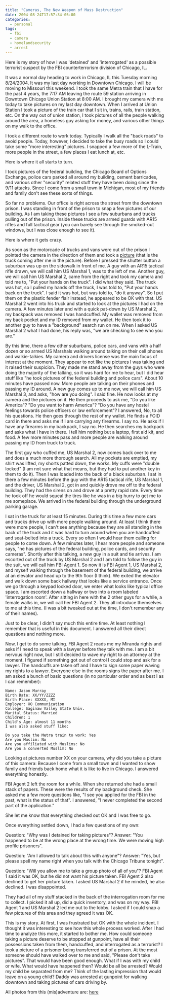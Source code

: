 ```yaml
---
title: "Cameras, The New Weapon of Mass Destruction"
date: 2004-08-24T17:57:34-05:00
categories:
  - personal
tags:
  - fbi
  - camera
  - homelandsecurity
  - arrest
---
```


Here is my story of how I was 'detained' and 'interrogated' as a possible terrorist suspect by the FBI counterterrorism division of Chicago, IL.

It was a normal day heading to work in Chicago, IL this Tuesday morning 8/24/2004. It was my last day working in Downtown Chicago. I will be moving to Missouri this weekend. I took the same Metra train that I have for the past 4 years, the 7:17 AM leaving the route 59 station arriving in Downtown Chicago Union Station at 8:00 AM. I brought my camera with me today to take pictures on my last day downtown. When I arrived at Union Station I took a picture of the train car that I sit in, trains, rails, train station, etc. On the way out of union station, I took pictures of all the people walking around the area, a homeless guy asking for money, and various other things on my walk to the office.

I took a different route to work today. Typically I walk all the "back roads" to avoid people. Today, however, I decided to take the busy roads so I could take some "more interesting" pictures. I snapped a few more of the L-Train, more people in the street, a few places I eat lunch at, etc.

Here is where it all starts to turn.

I took pictures of the federal building, the Chicago Board of Options Exchange, police cars parked all around my building, cement barricades, and various other "security" related stuff they have been doing since the 9/11 attacks. Since I come from a small town in Michigan, most of my friends and family don't see these sorts of things.

So far no problems. Our office is right across the street from the downtown prison. I was standing in front of the prison to snap a few pictures of our building. As I am taking these pictures I see a few suburbans and trucks pulling out of the prison. Inside these trucks are armed guards with AR15 rifles and full tactical gear (you can barely see through the smoked-out windows, but I was close enough to see it).

Here is where it gets crazy.

As soon as the motorcade of trucks and vans were out of the prison I pointed the camera in the direction of them and took a [picture](https://photos.google.com/share/AF1QipP4yjU3--0BfcHEajxoLJx-w57ocfXPDJOfHPk0O0JAm9ebeFCLDwxrFhXIlv2NAw/photo/AF1QipP39vxAE_6SBkYfWyUVfxAJ2VlXg4JiUxzBIlSc?key=WHZOcllQOTFtai1wajdLb21IYW9jTml3R3Qtd3BB) (that is the truck coming after me in the picture). Before I pressed the shutter button a suburban was up on the sidewalk in front of me. A guy with an AR15 tactical rifle drawn, we will call him US Marshal 1, was to the left of me. Another guy, we will call him US Marshal 2, came from the right and took my camera and told me to, "Put your hands on the truck". I did what they said. The truck was hot, so I pulled my hands off the truck, I was told to, "Put your hands back on the truck". I said it was hot, but was told to, "do it anyway". So I put them on the plastic fender flair instead, he appeared to be OK with that. US Marshal 2 went into his truck and started to look at the pictures I had on the camera. A few minutes later and with a quick pat-down by US Marshal 2, my backpack was removed I was handcuffed. My wallet was removed from my back pocket and my ID removed from my wallet. He then took it to another guy to have a "background" search run on me. When I asked US Marshal 2 what I had done, his reply was, "we are checking to see who you are."

By this time, there a few other suburbans, police cars, and vans with a half dozen or so armed US Marshals walking around talking on their cell phones and walkie-talkies. My camera and drivers license was the main focus of interest at the moment. They appear to not like the pictures I was taking and it raised their suspicion. They made me stand away from the guys who were doing the majority of the talking, so it was hard for me to hear, but I did hear stuff like "he took pictures of the federal building and police cars". About 10 minutes have passed now. More people are talking on their phones and passing my ID around. A new guy comes up to me now, we will call him US Marshal 3, and asks, "how are you doing". I said fine. He now looks at my camera and the pictures on it. He then proceeds to ask me, "Do you like America"? "Do you want to harm America"? "Do you have any hostel feelings towards police officers or law enforcement"? I answered, No, to all his questions. He then goes through the rest of my wallet. He finds a FOID card in there and asks me if I am carrying any firearms. I say no. He asks if I have any firearms in my backpack, I say no. He then searches my backpack and asks what I have in there. I tell him nothing but a laptop, first aid kit, and food. A few more minutes pass and more people are walking around passing my ID from truck to truck.

The first guy who cuffed me, US Marshal 2, now comes back over to me and does a much more thorough search. All my pockets are emptied, my shirt was lifted, my shorts patted down, the works. My cuffs were "double locked" (I am not sure what that means, but they had to put another key in them to do it). Then I was loaded into the back of a black suburban. I sat in there a few minutes before the guy with the AR15 tactical rife, US Marshal 1, and the driver, US Marshal 2, got in and quickly drove me off to the federal building. They had the sirens on and drove at a pretty rapid rate. Every time he took off he would squeal the tires like he was in a big hurry to get me to me someplace. We arrived in the federal building through the underground parking garage.

I sat in the truck for at least 15 minutes. During this time a few more cars and trucks drive up with more people walking around. At least I think there were more people, I can't see anything because they are all standing in the back of the truck and it was hard to turn around when you are handcuffed and seat-belted into a truck. Every so often I would hear them calling for people to come down. A few minutes later, I hear more people and someone says, "he has pictures of the federal building, police cards, and security cameras". Shortly after this talking, a new guy in a suit and tie arrives. I am escorted out of the truck by US Marshal 2 and I am told to follow the guy in the suit, we will call him FBI Agent 1. So now it is FBI Agent 1, US Marshal 2, and myself walking through the basement of the federal building, we arrive at an elevator and head up to the 9th floor (I think). We exited the elevator and walk down some back hallway that looks like a service entrance. Once we go through a keypad locked door, we enter what looks like typical office space. I am escorted down a hallway or two into a room labeled 'interrogation room'. After sitting in here with the 2 other guys for a while, a female walks in, we will call her FBI Agent 2. They all introduce themselves to me at this time. (I was a bit tweaked out at the time, I don't remember any of their names).

Just to be clear, I didn't say much this entire time. At least nothing I remember that is useful in this document. I answered all their direct questions and nothing more.

Now, I get to do some talking. FBI Agent 2 reads me my Miranda rights and asks if I need to speak with a lawyer before they talk with me. I am a bit nervous right now, but I still decided to wave my right to an attorney at the moment. I figured if something got out of control I could stop and ask for a lawyer. The handcuffs are taken off and I have to sign some paper waving my rights to a lawyer. Everyone else in the rooms signs the paper after me. I am asked a bunch of basic questions (in no particular order and as best I as I can remember):

```
Name: Jason Murray
Birth Date: XX/YY/ZZZZ
Birth Place: XXXXX, MI
Employer: XO Communication
College: Saginaw Valley State Univ.
Marital Status: Married
Children: 1
Child's Age: almost 11 months
I was also asked stuff like:

Do you take the Metra train to work: Yes
Are you Muslim: No
Are you affiliated with Muslims: No
Are you a converted Muslim: No
```

Looking at pictures number XX on your camera, why did you take a picture of this camera: Because I come from a small town and I wanted to show family and friends back home what it is like to live in Chicago.
I answered everything honestly.

FBI Agent 2 left the room for a while. When she returned she had a small stack of papers. These were the results of my background check. She asked me a few more questions like, "I see you applied for the FBI in the past, what is the status of that". I answered, "I never completed the second part of the application."

She let me know that everything checked out OK and I was free to go.

Once everything settled down, I had a few questions of my own:

Question: "Why was I detained for taking pictures"? Answer: "You happened to be at the wrong place at the wrong time. We were moving high profile prisoners".

Question: "Am I allowed to talk about this with anyone"? Answer: "Yes, but please spell my name right when you talk with the Chicago Tribune tonight".

Question: "Will you allow me to take a group photo of all of you"? FBI Agent 1 said it was OK, but he did not want his picture taken. FBI Agent 2 also declined to get her picture taken. I asked US Marshal 2 if he minded, he also declined. I was disappointed.

They had all of my stuff stacked in the back of the interrogation room for me to collect. I picked it all up, did a quick inventory, and was on my way. FBI Agent 1 and US Marshal 2 led me out to the lobby. I asked if I could snap a few pictures of this area and they agreed it was OK.

This is my story. At first, I was frustrated but OK with the whole incident. I thought it was interesting to see how this whole process worked. After I had time to analyze this more, it started to bother me. How could someone taking a picture deserve to be stopped at gunpoint, have all their possessions taken from them, handcuffed, and interrogated as a terrorist? I took a picture of a prisoner being transferred out of a prison. At the most someone should have walked over to me and said, "Please don't take pictures". That would have been good enough. What if I was with my child or wife. What would have happened then? Would be all be arrested? Would my child be separated from me? Think of the lasting impression that would leave on a young child? Daddy was arrested at gunpoint for walking downtown and taking pictures of cars driving by.

All photos from this (mis)adventure are: [here](https://photos.app.goo.gl/roDgz4srRA4QsUdH7)
